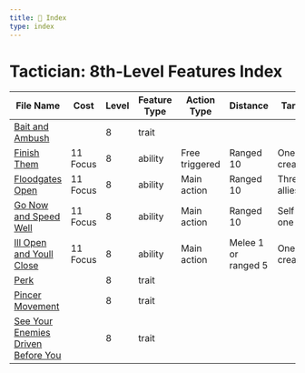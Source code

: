 ```yaml
---
title: 📑 Index
type: index
---
```


# Tactician: 8th-Level Features Index

| File Name                                                                             | Cost     | Level | Feature Type | Action Type    | Distance            | Target           |
| ------------------------------------------------------------------------------------- | -------- | ----- | ------------ | -------------- | ------------------- | ---------------- |
| [Bait and Ambush](../Bait%20and%20Ambush)                                             |          | 8     | trait        |                |                     |                  |
| [Finish Them](../Finish%20Them)                                                       | 11 Focus | 8     | ability      | Free triggered | Ranged 10           | One creature     |
| [Floodgates Open](../Floodgates%20Open)                                               | 11 Focus | 8     | ability      | Main action    | Ranged 10           | Three allies     |
| [Go Now and Speed Well](../Go%20Now%20and%20Speed%20Well)                             | 11 Focus | 8     | ability      | Main action    | Ranged 10           | Self or one ally |
| [Ill Open and Youll Close](../Ill%20Open%20and%20Youll%20Close)                       | 11 Focus | 8     | ability      | Main action    | Melee 1 or ranged 5 | One creature     |
| [Perk](../Perk)                                                                       |          | 8     | trait        |                |                     |                  |
| [Pincer Movement](../Pincer%20Movement)                                               |          | 8     | trait        |                |                     |                  |
| [See Your Enemies Driven Before You](../See%20Your%20Enemies%20Driven%20Before%20You) |          | 8     | trait        |                |                     |                  |

